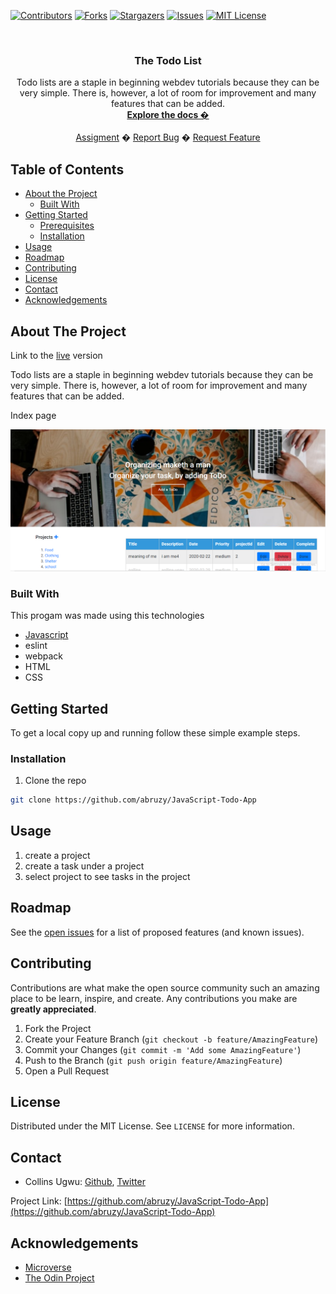 <!-- PROJECT SHIELDS -->
<!--
*** I'm using markdown "reference style" links for readability.
*** Reference links are enclosed in brackets [ ] instead of parentheses ( ).
*** See the bottom of this document for the declaration of the reference variables
*** for contributors-url, forks-url, etc. This is an optional, concise syntax you may use.
*** https://www.markdownguide.org/basic-syntax/#reference-style-links
-->
[![Contributors][contributors-shield]][contributors-url]
[![Forks][forks-shield]][forks-url]
[![Stargazers][stars-shield]][stars-url]
[![Issues][issues-shield]][issues-url]
[![MIT License][license-shield]][license-url]



<!-- PROJECT LOGO -->
<br />
<p align="center">
  <h3 align="center">The Todo List</h3>
  <p align="center">
   Todo lists are a staple in beginning webdev tutorials because they can be very simple. There is, however, a lot of room for improvement and many features that can be added.
    <br />
    <a href="https://github.com/abruzy/JavaScript-Todo-App/blob/master/README.md"><strong>Explore the docs �</strong></a>
    <br />
    <br />
    <a href="https://www.theodinproject.com/courses/ruby-programming/lessons/advanced-building-blocks.">Assigment</a>
    �
    <a href="https://github.com/abruzy/JavaScript-Todo-App/issues">Report Bug</a>
    �
    <a href="https://github.com/abruzy/JavaScript-Todo-App/issues">Request Feature</a>
  </p>
</p>


<!-- TABLE OF CONTENTS -->
## Table of Contents

* [About the Project](#about-the-project)
  * [Built With](#built-with)
* [Getting Started](#getting-started)
  * [Prerequisites](#prerequisites)
  * [Installation](#installation)
* [Usage](#usage)
* [Roadmap](#roadmap)
* [Contributing](#contributing)
* [License](#license)
* [Contact](#contact)
* [Acknowledgements](#acknowledgements)



<!-- ABOUT THE PROJECT -->
## About The Project
Link to the [live](https://raw.githack.com/abruzy/JavaScript-Todo-App/todo-app/dist/index.html) version

Todo lists are a staple in beginning webdev tutorials because they can be very simple. There is, however, a lot of room for improvement and many features that can be added.
<!-- [![Product Name Screen Shot][product-screenshot]](https://example.com) -->
<p>Index page</p>
<img src="./img/todo-ui.png">

### Built With
This progam was made using this technologies
* [Javascript](https://developer.mozilla.org/en-US/docs/Web/JavaScript)
* eslint
* webpack
* HTML
* CSS


<!-- GETTING STARTED -->
## Getting Started

To get a local copy up and running follow these simple example steps.

### Installation

<!-- 1. Get a free API Key at [https://example.com](https://example.com) -->
1. Clone the repo
```sh
git clone https://github.com/abruzy/JavaScript-Todo-App
```

<!-- USAGE EXAMPLES -->
## Usage
1. create a project
2. create a task under a project
3. select project to see tasks in the project


<!-- ROADMAP -->
## Roadmap

See the [open issues](https://github.com/abruzy/JavaScript-Todo-App/issues) for a list of proposed features (and known issues).


<!-- CONTRIBUTING -->
## Contributing

Contributions are what make the open source community such an amazing place to be learn, inspire, and create. Any contributions you make are **greatly appreciated**.

1. Fork the Project
2. Create your Feature Branch (`git checkout -b feature/AmazingFeature`)
3. Commit your Changes (`git commit -m 'Add some AmazingFeature'`)
4. Push to the Branch (`git push origin feature/AmazingFeature`)
5. Open a Pull Request



<!-- LICENSE -->
## License

Distributed under the MIT License. See `LICENSE` for more information.


<!-- CONTACT -->
## Contact


* Collins Ugwu: [Github](https://github.com/collinsugwu), [Twitter](https://twitter.com/collinsugwu_me)

Project Link: [https://github.com/abruzy/JavaScript-Todo-App](https://github.com/abruzy/JavaScript-Todo-App)

<!-- ACKNOWLEDGEMENTS -->
## Acknowledgements
* [Microverse](https://www.microverse.org/)
* [The Odin Project](https://www.theodinproject.com/)




<!-- MARKDOWN LINKS & IMAGES -->
<!-- https://www.markdownguide.org/basic-syntax/#reference-style-links -->
[contributors-shield]: https://img.shields.io/github/contributors/abruzy/JavaScript-Todo-App
[contributors-url]: https://github.com/abruzy/JavaScript-Todo-App/graphs/contributors
[forks-shield]: https://img.shields.io/github/forks/abruzy/JavaScript-Todo-App
[forks-url]: https://github.com/abruzy/JavaScript-Todo-App/network/members
[stars-shield]: https://img.shields.io/github/stars/abruzy/JavaScript-Todo-App
[stars-url]: https://github.com/abruzy/JavaScript-Todo-App/stargazers
[issues-shield]: https://img.shields.io/github/issues/abruzy/JavaScript-Todo-App
[issues-url]: https://github.com/abruzy/JavaScript-Todo-App/issues
[license-shield]: https://img.shields.io/github/license/abruzy/JavaScript-Todo-App
[license-url]: https://github.com/abruzy/JavaScript-Todo-App/blob/master/LICENSE.txt

